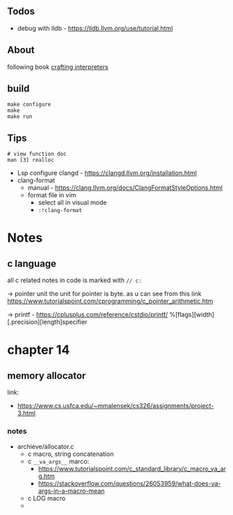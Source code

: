 ## Todos

* debug with lldb - https://lldb.llvm.org/use/tutorial.html


## About

following book [crafting interpreters](https://craftinginterpreters.com/contents.html)


## build

```
make configure
make 
make run
```



## Tips

```
# view function doc
man [3] realloc
```

* Lsp configure clangd - https://clangd.llvm.org/installation.html
* clang-format
    * manual - https://clang.llvm.org/docs/ClangFormatStyleOptions.html
    * format file in vim
        * select all in visual mode
        * `:!clang-format`



# Notes

## c language

all c related notes in code is marked with `// c:`

-> pointer unit
the unit for pointer is byte. as u can see from this link https://www.tutorialspoint.com/cprogramming/c_pointer_arithmetic.htm

-> printf - https://cplusplus.com/reference/cstdio/printf/
%[flags][width][.precision][length]specifier


# chapter 14

## memory allocator
    
link:
* https://www.cs.usfca.edu/~mmalensek/cs326/assignments/project-3.html


### notes
* archieve/allocator.c
    * c macro, string concatenation
    * c `__va_args__` marco: 
        * https://www.tutorialspoint.com/c_standard_library/c_macro_va_arg.htm
        * https://stackoverflow.com/questions/26053959/what-does-va-args-in-a-macro-mean
    * c LOG macro
    * 
    